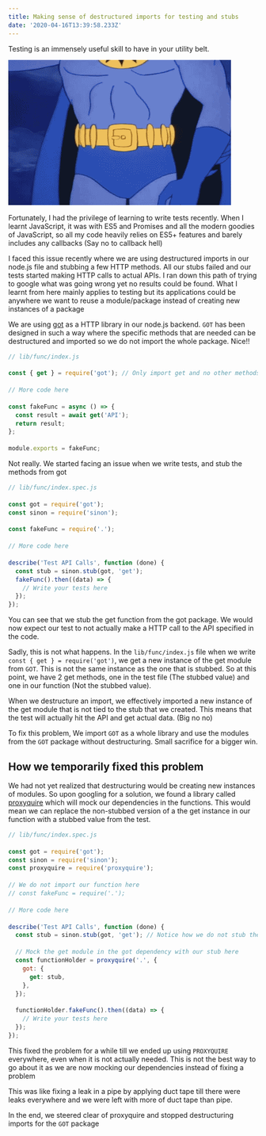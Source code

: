 ```yaml
---
title: Making sense of destructured imports for testing and stubs
date: '2020-04-16T13:39:58.233Z'
---
```


Testing is an immensely useful skill to have in your utility belt.

![Batman Utility Belt](./batman_utility_belt.gif)

Fortunately, I had the privilege of learning to write tests recently. When I learnt JavaScript, it was with ES5 and Promises and all the modern goodies of JavaScript, so all my code heavily relies on ES5+ features and barely includes any callbacks (Say no to callback hell)

I faced this issue recently where we are using destructured imports in our node.js file and stubbing a few HTTP methods. All our stubs failed and our tests started making HTTP calls to actual APIs. I ran down this path of trying to google what was going wrong yet no results could be found. What I learnt from here mainly applies to testing but its applications could be anywhere we want to reuse a module/package instead of creating new instances of a package

We are using [got](https://www.npmjs.com/package/got) as a HTTP library in our node.js backend. `GOT` has been designed in such a way where the specific methods that are needed can be destructured and imported so we do not import the whole package. Nice!!

```javascript
// lib/func/index.js

const { get } = require('got'); // Only import get and no other methods

// More code here

const fakeFunc = async () => {
  const result = await get('API');
  return result;
};

module.exports = fakeFunc;
```

Not really. We started facing an issue when we write tests, and stub the methods from got

```javascript
// lib/func/index.spec.js

const got = require('got');
const sinon = require('sinon');

const fakeFunc = require('.');

// More code here

describe('Test API Calls', function (done) {
  const stub = sinon.stub(got, 'get');
  fakeFunc().then((data) => {
    // Write your tests here
  });
});
```

You can see that we stub the get function from the got package. We would now expect our test to not actually make a HTTP call to the API specified in the code.

Sadly, this is not what happens. In the `lib/func/index.js` file when we write `const { get } = require('got')`, we get a new instance of the get module from `GOT`. This is not the same instance as the one that is stubbed. So at this point, we have 2 get methods, one in the test file (The stubbed value) and one in our function (Not the stubbed value).

When we destructure an import, we effectively imported a new instance of the get module that is not tied to the stub that we created. This means that the test will actually hit the API and get actual data. (Big no no)

To fix this problem, We import `GOT` as a whole library and use the modules from the `GOT` package without destructuring. Small sacrifice for a bigger win.

## How we temporarily fixed this problem

We had not yet realized that destructuring would be creating new instances of modules. So upon googling for a solution, we found a library called [proxyquire](https://www.npmjs.com/package/proxyquire) which will mock our dependencies in the functions. This would mean we can replace the non-stubbed version of a the get instance in our function with a stubbed value from the test.

```javascript
// lib/func/index.spec.js

const got = require('got');
const sinon = require('sinon');
const proxyquire = require('proxyquire');

// We do not import our function here
// const fakeFunc = require('.');

// More code here

describe('Test API Calls', function (done) {
  const stub = sinon.stub(got, 'get'); // Notice how we do not stub the got module here

  // Mock the get module in the got dependency with our stub here
  const functionHolder = proxyquire('.', {
    got: {
      get: stub,
    },
  });

  functionHolder.fakeFunc().then((data) => {
    // Write your tests here
  });
});
```

This fixed the problem for a while till we ended up using `PROXYQUIRE` everywhere, even when it is not actually needed. This is not the best way to go about it as we are now mocking our dependencies instead of fixing a problem

This was like fixing a leak in a pipe by applying duct tape till there were leaks everywhere and we were left with more of duct tape than pipe.

In the end, we steered clear of proxyquire and stopped destructuring imports for the `GOT` package

